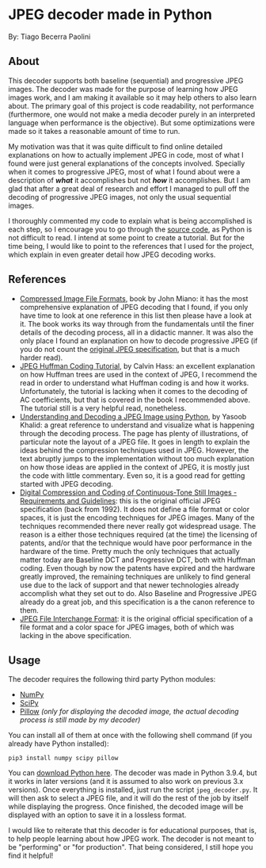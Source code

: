 # JPEG decoder made in Python

By: Tiago Becerra Paolini

## About

This decoder supports both baseline (sequential) and progressive JPEG images. The decoder was made for the purpose of learning how JPEG images work, and I am making it available so it may help others to also learn about. The primary goal of this project is code readability, not performance (furthermore, one would not make a media decoder purely in an interpreted language when performance is the objective). But some optimizations were made so it takes a reasonable amount of time to run.

My motivation was that it was quite difficult to find online detailed explanations on how to actually implement JPEG in code, most of what I found were just general explanations of the concepts involved. Specially when it comes to progressive JPEG, most of what I found about were a description of ***what*** it accomplishes but not ***how*** it accomplishes. But I am glad that after a great deal of research and effort I managed to pull off the decoding of progressive JPEG images, not only the usual sequential images.

I thoroughly commented my code to explain what is being accomplished is each step, so I encourage you to go through the [source code](https://github.com/tbpaolini/PyJpegDecoder/blob/master/jpeg_decoder.py), as Python is not difficult to read. I intend at some point to create a tutorial. But for the time being, I would like to point to the references that I used for the project, which explain in even greater detail how JPEG decoding works.

## References

* [Compressed Image File Formats](https://research-solution.com/uplode/book/book-26184.pdf), book by John Miano: it has the most comprehensive explanation of JPEG decoding that I found, if you only have time to look at one reference in this list then please have a look at it. The book works its way through from the fundamentals until the finer details of the decoding process, all in a didactic manner. It was also the only place I found an explanation on how to decode progressive JPEG (if you do not count the [original JPEG specification](https://www.w3.org/Graphics/JPEG/itu-t81.pdf), but that is a much harder read).
* [JPEG Huffman Coding Tutorial](https://www.impulseadventure.com/photo/jpeg-huffman-coding.html), by Calvin Hass: an excellent explanation on how Huffman trees are used in the context of JPEG, I recommend the read in order to understand what Huffman coding is and how it works. Unfortunately, the tutorial is lacking when it comes to the decoding of AC coefficients, but that is covered in the book I recommended above. The tutorial still is a very helpful read, nonetheless.
* [Understanding and Decoding a JPEG Image using Python](https://yasoob.me/posts/understanding-and-writing-jpeg-decoder-in-python/), by Yasoob Khalid: a great reference to understand and visualize what is happening through the decoding process. The page has plenty of illustrations, of particular note the layout of a JPEG file. It goes in length to explain the ideas behind the compression techniques used in JPEG. However, the text abruptly jumps to the implementation without too much explanation on how those ideas are applied in the context of JPEG, it is mostly just the code with little commentary. Even so, it is a good read for getting started with JPEG decoding.
* [Digital Compression and Coding of Continuous-Tone Still Images - Requirements and Guidelines](https://www.w3.org/Graphics/JPEG/itu-t81.pdf): this is the original official JPEG specification (back from 1992). It does not define a file format or color spaces, it is just the encoding techniques for JPEG images. Many of the techniques recommended there never really got widespread usage. The reason is a either those techniques required (at the time) the licensing of patents, and/or that the technique would have poor performance in the hardware of the time. Pretty much the only techniques that actually matter today are Baseline DCT and Progressive DCT, both with Huffman coding. Even though by now the patents have expired and the hardware greatly improved, the remaining techniques are unlikely to find general use due to the lack of support and that newer technologies already accomplish what they set out to do. Also Baseline and Progressive JPEG already do a great job, and this specification is a the canon reference to them.
* [JPEG File Interchange Format](https://www.w3.org/Graphics/JPEG/jfif3.pdf): it is the original official specification of a file format and a color space for JPEG images, both of which was lacking in the above specification.

## Usage

The decoder requires the following third party Python modules:
* [NumPy](https://numpy.org/install/)
* [SciPy](https://scipy.org/install/)
* [Pillow](https://pillow.readthedocs.io/en/stable/installation.html) *(only for displaying the decoded image, the actual decoding process is still made by my decoder)*

You can install all of them at once with the following shell command (if you already have Python installed):
```shell
pip3 install numpy scipy pillow
```

You can [download Python here](https://www.python.org/downloads/). The decoder was made in Python 3.9.4, but it works in later versions (and it is assumed to also work on previous 3.x versions). Once everything is installed, just run the script `jpeg_decoder.py`. It will then ask to select a JPEG file, and it will do the rest of the job by itself while displaying the progress. Once finished, the decoded image will be displayed with an option to save it in a lossless format.

I would like to reiterate that this decoder is for educational purposes, that is, to help people learning about how JPEG work. The decoder is not meant to be "performing" or "for production". That being considered, I still hope you find it helpful!
